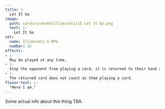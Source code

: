 ```yaml
---
title: |-
  Let It Go
image: 
  path: cards/scanned/illuminati/15 Let It Go.png
  text: |-
    Let It Go
set:
  name: Illuminati & RPG
  number: 15
effects: 
- |-
  May be played at any time.
- |-
  Stop the opponent from playing a card, it is returned to their hand and they may not play it until there next turn.
- |-
  The returned card does not count as them playing a card.
flavor-text: |-
  "Here I am."
---
```

Some actual info about this thing TBA.
